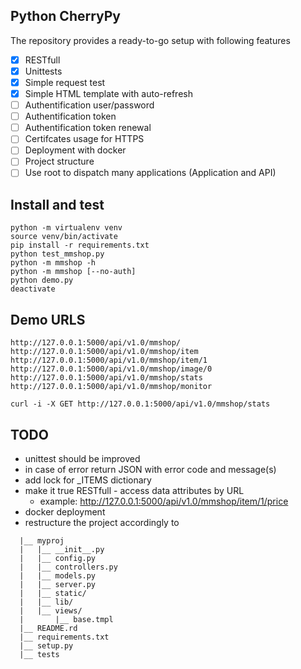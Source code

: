 ## Python CherryPy ##
The repository provides a ready-to-go setup with following features
* [x] RESTfull
* [x] Unittests
* [x] Simple request test
* [x] Simple HTML template with auto-refresh
* [ ] Authentification user/password
* [ ] Authentification token
* [ ] Authentification token renewal
* [ ] Certifcates usage for HTTPS
* [ ] Deployment with docker
* [ ] Project structure
* [ ] Use root to dispatch many applications (Application and API)

## Install and test ##
```
python -m virtualenv venv
source venv/bin/activate
pip install -r requirements.txt
python test_mmshop.py
python -m mmshop -h
python -m mmshop [--no-auth]
python demo.py
deactivate
```

## Demo URLS ##
```
http://127.0.0.1:5000/api/v1.0/mmshop/
http://127.0.0.1:5000/api/v1.0/mmshop/item
http://127.0.0.1:5000/api/v1.0/mmshop/item/1
http://127.0.0.1:5000/api/v1.0/mmshop/image/0
http://127.0.0.1:5000/api/v1.0/mmshop/stats
http://127.0.0.1:5000/api/v1.0/mmshop/monitor

curl -i -X GET http://127.0.0.1:5000/api/v1.0/mmshop/stats
```

## TODO ##
* unittest should be improved
* in case of error return JSON with error code and message(s)
* add lock for _ITEMS dictionary
* make it true RESTfull - access data attributes by URL
   * example: http://127.0.0.1:5000/api/v1.0/mmshop/item/1/price
* docker deployment
* restructure the project accordingly to
```
  |__ myproj
  |   |__ __init__.py
  |   |__ config.py
  |   |__ controllers.py
  |   |__ models.py
  |   |__ server.py
  |   |__ static/
  |   |__ lib/
  |   |__ views/
  |       |__ base.tmpl
  |__ README.rd
  |__ requirements.txt
  |__ setup.py
  |__ tests
```